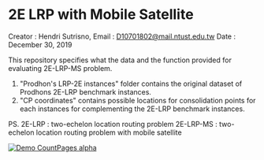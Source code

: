 # 2E LRP with Mobile Satellite

Creator : Hendri Sutrisno, 
Email   : D10701802@mail.ntust.edu.tw
Date    : December 30, 2019

This repository specifies what the data and the function provided for evaluating 2E-LRP-MS problem.

1. "Prodhon's LRP-2E instances" folder contains the original dataset of Prodhons 2E-LRP benchmark instances.
2. "CP coordinates" contains possible locations for consolidation points for each instances for complementing the 2E-LRP benchmark instances.

PS.
2E-LRP    : two-echelon location routing problem
2E-LRP-MS : two-echelon location routing problem with mobile satellite

[![Demo CountPages alpha](https://github.com/sutrisnohendri/materials-for-2E-LRP-MS/blob/master/Ex2ELRPMS.gif)](https://www.youtube.com/watch?v=ek1j272iAmc)
